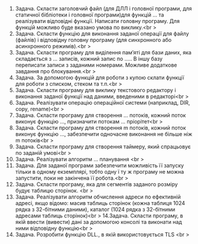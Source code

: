 1. Задача. Скласти заголовчий файл  (для ДЛЛ і головної програми, для статичної бібліотеки і головної програми)для функцій … та реалізувати відповідні функції. Написати головну програму. Для функцій можливо буде вказано умова по виклику.<br \>
2. Задача. Скласти функцію для виконання заданої операції для файлу (файлів) і відповідну головну програму (для синхронного або асинхронного режимів).<br \>
3. Задача. Скласти програму для виділення пам’яті для бази даних, яка складається з … записів, кожний запис по ….. В іншу базу переписати записи з заданими номерами. Можливе додаткове завдання про блокування.<br \>
4. Задача. За допомогою функцій для роботи з купою склати функції для роботи з списком, стеком та т.п.<br \>
5. Задача. Скласти програму для виклику текстового редактору і виконання заданої функції над даними, введеними в редакторі<br \>
6. Задача. Реалізувати операцію операційної системи (наприклад, DIR, copy, rename)<br \>
7. Задача. Скласти програму для створення … потоків, кожний поток виконує функцію …, призначити потокам … пріорітет<br \>
8. Задача. Скласти програму для створення m потоків, кожний поток виконує функцію …, забезпечити одночасне виконання не більше ніж m потоків<br \>
9. Задача. Скласти програму для створення таймеру, який спрацьовує по заданій умові<br \>
10. Задача. Реалізувати алгоритм … планування <br \>
11. Задача. Для заданої програми забезпечити можливість її запуску тільки в одному екземплярі, тобто одну ї ту ж програму не можна запустити, поки не закінчена її робота.<br \>
12. Задача. Скласти програму, яка для сегментів заданого розміру будує таблицю сторінок. <br \>
13. Задача. Реалізувати алгоритм обчислення адреси по ефективній адресі, якщо відомо: масив таблиць сторінок (кожна таблиця 1024 рядка з 32-бітними даними), каталог (1024 рядка з 32-бітними адресами таблиць сторінок)<br \>
14.Задача. Скласти програму, в якій ввести (вивести) дані за допомогою консолі та  виконати над ними відповідну функцію<br \>
15. Задача. Розробити функцію DLL., в якій використовується TLS		<br \>
